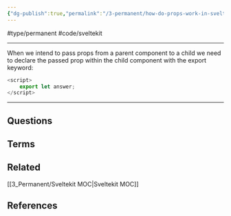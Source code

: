 ```yaml
---
{"dg-publish":true,"permalink":"/3-permanent/how-do-props-work-in-sveltekit/","created":"2023-08-03T08:49:49.238-06:00","updated":"2023-08-03T08:53:37.320-06:00"}
---
```


#type/permanent #code/sveltekit 

---
When we intend to pass props from a parent component to a child we need to declare the passed prop within the child component with the export keyword:
```javascript
<script>
	export let answer;
</script>
```
---
## Questions
## Terms
## Related
[[3_Permanent/Sveltekit MOC\|Sveltekit MOC]]
## References